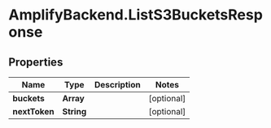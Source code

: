 # AmplifyBackend.ListS3BucketsResponse

## Properties

Name | Type | Description | Notes
------------ | ------------- | ------------- | -------------
**buckets** | **Array** |  | [optional] 
**nextToken** | **String** |  | [optional] 


